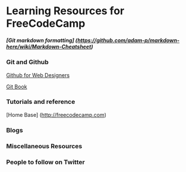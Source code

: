 # Learning Resources for FreeCodeCamp

##### [Git markdown formatting] (https://github.com/adam-p/markdown-here/wiki/Markdown-Cheatsheet)

### Git and Github 

[Github for Web Designers](http://www.lynda.com/GitHub-tutorials/GitHub-Web-Designers/162276-2.html)

[Git Book](http://git-scm.com/book/en/v2)

### Tutorials and reference

[Home Base] (http://freecodecamp.com)

### Blogs 

### Miscellaneous Resources

### People to follow on Twitter



